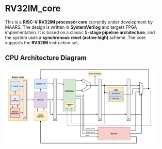 # RV32IM_core

This is a **RISC-V RV32IM processor core** currently under development by MAARS. The design is written in **SystemVerilog** and targets FPGA implementation. It is based on a classic **5-stage pipeline architecture**, and the system uses a **synchronous reset (active high)** scheme. The core supports the **RV32IM** instruction set.

## CPU Architecture Diagram
![CPU Diagram](diagram.png)
